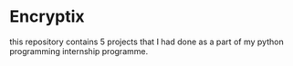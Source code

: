 # Encryptix
this repository contains 5 projects that I had done as a part of my python programming internship programme.
